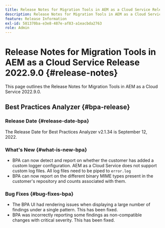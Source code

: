 ```yaml
---
title: Release Notes for Migration Tools in AEM as a Cloud Service Release 2022.9.0
description: Release Notes for Migration Tools in AEM as a Cloud Service Release 2022.9.0
feature: Release Information
exl-id: 581370ba-e3e8-487e-af83-a1eacbda2763
role: Admin
---
```

# Release Notes for Migration Tools in AEM as a Cloud Service Release 2022.9.0 {#release-notes}

This page outlines the Release Notes for Migration Tools in AEM as a Cloud Service 2022.9.0.

## Best Practices Analyzer {#bpa-release}

### Release Date {#release-date-bpa}

The Release Date for Best Practices Analyzer v2.1.34 is September 12, 2022. 

### What's New {#what-is-new-bpa}

* BPA can now detect and report on whether the customer has added a custom logger configuration. AEM as a Cloud Service does not support custom log files. All log files need to be piped to `error.log`
* BPA can now report on the different binary MIME types present in the customer's repository and counts associated with them.

### Bug Fixes {#bug-fixes-bpa}

* The BPA UI had rendering issues when displaying a large number of findings under a single pattern. This has been fixed.
* BPA was incorrectly reporting some findings as non-compatible changes with critical severity. This has been fixed.
